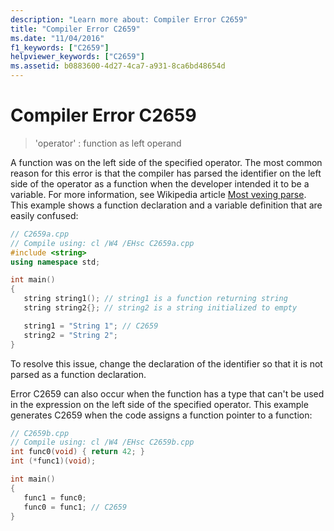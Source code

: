 ```yaml
---
description: "Learn more about: Compiler Error C2659"
title: "Compiler Error C2659"
ms.date: "11/04/2016"
f1_keywords: ["C2659"]
helpviewer_keywords: ["C2659"]
ms.assetid: b0883600-4d27-4ca7-a931-8ca6bd48654d
---
```

# Compiler Error C2659

> 'operator' : function as left operand

A function was on the left side of the specified operator. The most common reason for this error is that the compiler has parsed the identifier on the left side of the operator as a function when the developer intended it to be a variable. For more information, see Wikipedia article [Most vexing parse](https://en.wikipedia.org/wiki/Most_vexing_parse). This example shows a function declaration and a variable definition that are easily confused:

```cpp
// C2659a.cpp
// Compile using: cl /W4 /EHsc C2659a.cpp
#include <string>
using namespace std;

int main()
{
   string string1(); // string1 is a function returning string
   string string2{}; // string2 is a string initialized to empty

   string1 = "String 1"; // C2659
   string2 = "String 2";
}
```

To resolve this issue, change the declaration of the identifier so that it is not parsed as a function declaration.

Error C2659 can also occur when the function has a type that can't be used in the expression on the left side of the specified operator. This example generates C2659 when the code assigns a function pointer to a function:

```cpp
// C2659b.cpp
// Compile using: cl /W4 /EHsc C2659b.cpp
int func0(void) { return 42; }
int (*func1)(void);

int main()
{
   func1 = func0;
   func0 = func1; // C2659
}
```
